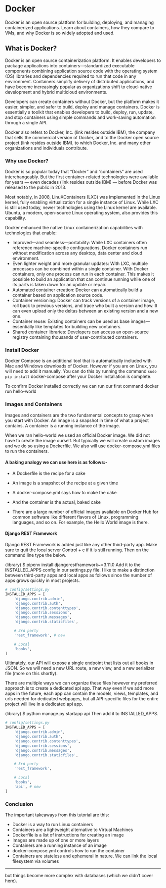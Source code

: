 # Docker

Docker is an open source platform for building, deploying, and managing containerized applications. Learn about containers, how they compare to VMs, and why Docker is so widely adopted and used.

## What is Docker?

Docker is an open source containerization platform. It enables developers to package applications into containers—standardized executable components combining application source code with the operating system (OS) libraries and dependencies required to run that code in any environment. Containers simplify delivery of distributed applications, and have become increasingly popular as organizations shift to cloud-native development and hybrid multicloud environments.

Developers can create containers without Docker, but the platform makes it easier, simpler, and safer to build, deploy and manage containers. Docker is essentially a toolkit that enables developers to build, deploy, run, update, and stop containers using simple commands and work-saving automation through a single API.

Docker also refers to Docker, Inc. (link resides outside IBM), the company that sells the commercial version of Docker, and to the Docker open source project (link resides outside IBM), to which Docker, Inc. and many other organizations and individuals contribute.

### Why use Docker?

Docker is so popular today that “Docker” and “containers” are used interchangeably. But the first container-related technologies were available for years — even decades (link resides outside IBM) — before Docker was released to the public in 2013.

Most notably, in 2008, LinuXContainers (LXC) was implemented in the Linux kernel, fully enabling virtualization for a single instance of Linux. While LXC is still used today, newer technologies using the Linux kernel are available. Ubuntu, a modern, open-source Linux operating system, also provides this capability.

Docker enhanced the native Linux containerization capabilities with technologies that enable:

- Improved—and seamless—portability: While LXC containers often reference machine-specific configurations, Docker containers run without modification across any desktop, data center and cloud environment.
- Even lighter weight and more granular updates: With LXC, multiple processes can be combined within a single container. With Docker containers, only one process can run in each container. This makes it possible to build an application that can continue running while one of its parts is taken down for an update or repair.
- Automated container creation: Docker can automatically build a container based on application source code.
- Container versioning: Docker can track versions of a container image, roll back to previous versions, and trace who built a version and how. It can even upload only the deltas between an existing version and a new one.
- Container reuse: Existing containers can be used as base images—essentially like templates for building new containers.
- Shared container libraries: Developers can access an open-source registry containing thousands of user-contributed containers.

### Install Docker

Docker Compose is an additional tool that is automatically included with Mac and Windows downloads of Docker. However if you are on Linux, you will need to add it manually. You can do this by running the command `sudo pip install`
docker-compose after your Docker installation is complete.

To confirm Docker installed correctly we can run our first command docker run hello-world

### Images and Containers

Images and containers are the two fundamental concepts to grasp when you start with Docker. An image is a snapshot in time of what a project contains. A container is a running instance of the image.

When we ran hello-world we used an official Docker image. We did not have to create the image ourself. But typically we will create custom images and we do so using a Dockerfile. We also will use docker-compose.yml files to run the containers.

#### A baking analogy we can use here is as follows:-

- A Dockerfile is the recipe for a cake

- An image is a snapshot of the recipe at a given time

- A docker-compose.yml says how to make the cake

- And the container is the actual, baked cake

- There are a large number of official images available on Docker Hub for common software like different flavors of Linux, programming languages, and so on. For example, the Hello World image is there.

#### Django REST Framework

Django REST Framework is added just like any other third-party app. Make sure to quit the local server Control + c if it is still running. Then on the command line type the below.

(library) $ pipenv install djangorestframework~=3.11.0
Add it to the INSTALLED_APPS config in our settings.py file. I like to make a distinction between third-party apps and local apps as follows since the number of apps grows quickly in most projects.

```py
# config/settings.py
INSTALLED_APPS = [
    'django.contrib.admin',
    'django.contrib.auth',
    'django.contrib.contenttypes',
    'django.contrib.sessions',
    'django.contrib.messages',
    'django.contrib.staticfiles',

    # 3rd party
    'rest_framework', # new

    # Local
    'books',
]
```

Ultimately, our API will expose a single endpoint that lists out all books in JSON. So we will need a new URL route, a new view, and a new serializer file (more on this shortly).

There are multiple ways we can organize these files however my preferred approach is to create a dedicated api app. That way even if we add more apps in the future, each app can contain the models, views, templates, and urls needed for dedicated webpages, but all API-specific files for the entire project will live in a dedicated api app.

(library) $ python manage.py startapp api
Then add it to INSTALLED_APPS.

```py
# config/settings.py
INSTALLED_APPS = [
    'django.contrib.admin',
    'django.contrib.auth',
    'django.contrib.contenttypes',
    'django.contrib.sessions',
    'django.contrib.messages',
    'django.contrib.staticfiles',

    # 3rd party
    'rest_framework',

    # Local
    'books',
    'api', # new
]
```

### Conclusion

The important takeaways from this tutorial are this:

- Docker is a way to run Linux containers
- Containers are a lightweight alternative to Virtual Machines
- Dockerfile is a list of instructions for creating an image
- Images are made up of one or more layers
- Containers are a running instance of an image
- docker-compose.yml controls how to run the container
- Containers are stateless and ephemeral in nature. We can link the local filesystem via volumes

- - -

but things become more complex with databases (which we didn’t cover here).
